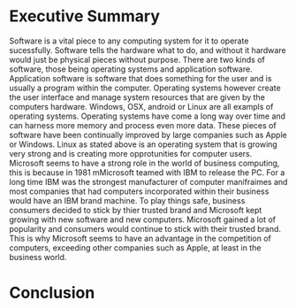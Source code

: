 # Executive Summary
Software is a vital piece to any computing system for it to operate sucessfully. Software tells the hardware what to do, and without it hardware would just be physical pieces without purpose. There are two kinds of software, those being operating systems and application software. Application software is software that does something for the user and is usually a program within the computer. Operating systems however create the user interface and manage system resources that are given by the computers hardware. Windows, OSX, android or Linux are all exampls of operating systems. Operating systems have come a long way over time and can harness more memory and process even more data. These pieces of software have been continually improved by large companies such as Apple or Windows. Linux as stated above is an operating system that is growing very strong and is creating more opprotunities for computer users. Microsoft seems to have a strong role in the world of business computing, this is because in 1981 mMicrosoft teamed with IBM to release the PC. For a long time IBM was the strongest manufacturer of computer manifraimes and most companies that had computers incorporated within their business would have an IBM brand machine. To play things safe, business consumers decided to stick by thier trusted brand and Microsoft kept growing with new software and new computers. Microsoft gained a lot of popularity and consumers would continue to stick with their trusted brand. This is why Microsoft seems to have an advantage in the competition of computers, exceeding other companies such as Apple, at least in the business world.  
# Conclusion
